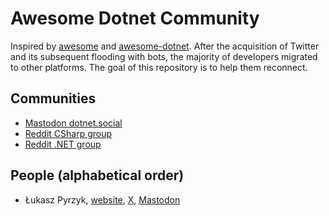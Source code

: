 # Awesome Dotnet Community

Inspired by [awesome](https://github.com/sindresorhus/awesome) and [awesome-dotnet](https://github.com/quozd/awesome-dotnet). After the acquisition of Twitter and its subsequent flooding with bots, the majority of developers migrated to other platforms. The goal of this repository is to help them reconnect.


## Communities
- [Mastodon dotnet.social](https://dotnet.social/)
- [Reddit CSharp group](https://www.reddit.com/r/csharp/)
- [Reddit .NET group](https://www.reddit.com/r/dotnet)


## People (alphabetical order)
- Łukasz Pyrzyk, [website](https://pyrzyk.net), [X](https://x.com/lukaszpyrzyk), [Mastodon](https://mastodon.social/@lukaszpyrzyk)